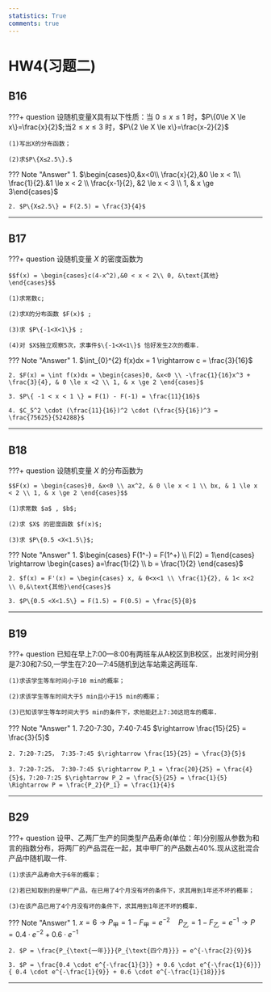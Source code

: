 ```yaml
---
statistics: True
comments: true
---
```


# HW4(习题二)

## B16

???+ question
    设随机变量X具有以下性质：当 $0 \le x \le 1$ 时，$P\{0\le X \le x\}=\frac{x}{2}$;当$2\le x \le 3$ 时，$P\{2 \le X \le x\}=\frac{x-2}{2}$

    (1)写出X的分布函数；

    (2)求$P\{X≤2.5\}.$

??? Note "Answer"
    1. $\begin{cases}0,&x<0\\ \frac{x}{2},&0 \le x < 1\\ \frac{1}{2}.&1 \le x < 2 \\ \frac{x-1}{2}, &2 \le x < 3 \\ 1, & x \ge 3\end{cases}$

    2. $P\{X≤2.5\} = F(2.5) = \frac{3}{4}$

---

## B17

???+ question
    设随机变量 $X$ 的密度函数为

    $$f(x) = \begin{cases}c(4-x^2),&0 < x < 2\\ 0, &\text{其他} \end{cases}$$

    (1)求常数c;

    (2)求X的分布函数 $F(x)$ ;

    (3)求 $P\{-1<X<1\}$ ;

    (4)对 $X$独立观察5次，求事件$\{-1<X<1\}$ 恰好发生2次的概率.

??? Note "Answer"
    1. $\int_{0}^{2} f(x)dx = 1 \rightarrow c = \frac{3}{16}$

    2. $F(x) = \int f(x)dx = \begin{cases}0, &x<0 \\ -\frac{1}{16}x^3 + \frac{3}{4}, & 0 \le x <2 \\ 1, & x \ge 2 \end{cases}$

    3. $P\{ -1 < x < 1 \} = F(1) - F(-1) = \frac{11}{16}$

    4. $C_5^2 \cdot (\frac{11}{16})^2 \cdot (\frac{5}{16})^3 = \frac{75625}{524288}$

---

## B18

???+ question
    设随机变量 $X$ 的分布函数为

    $$F(x) = \begin{cases}0, &x<0 \\ ax^2, & 0 \le x < 1 \\ bx, & 1 \le x < 2 \\ 1, & x \ge 2 \end{cases}$$

    (1)求常数 $a$ , $b$;

    (2)求 $X$ 的密度函数 $f(x)$;

    (3)求 $P\{0.5 <X<1.5\}$;

??? Note "Answer"
    1. $\begin{cases} F(1^-) = F(1^+) \\ F(2) = 1\end{cases} \rightarrow \begin{cases} a=\frac{1}{2} \\ b = \frac{1}{2} \end{cases}$

    2. $f(x) = F'(x) = \begin{cases} x, & 0<x<1 \\ \frac{1}{2}, & 1< x<2 \\ 0,&\text{其他}\end{cases}$

    3. $P\{0.5 <X<1.5\} = F(1.5) = F(0.5) = \frac{5}{8}$

---

## B19

???+ question
    已知在早上7:00—8:00有两班车从A校区到B校区，出发时间分别是7:30和7:50,一学生在7:20—7:45随机到达车站乘这两班车.

    (1)求该学生等车时间小于10 min的概率；

    (2)求该学生等车时间大于5 min且小于15 min的概率；

    (3)已知该学生等车时间大于5 min的条件下，求他能赶上7:30这班车的概率.

??? Note "Answer"
    1. 7:20-7:30，7:40-7:45 $\rightarrow \frac{15}{25} = \frac{3}{5}$

    2. 7:20-7:25， 7:35-7:45 $\rightarrow \frac{15}{25} = \frac{3}{5}$

    3. 7:20-7:25， 7:30-7:45 $\rightarrow P_1 = \frac{20}{25} = \frac{4}{5}$，7:20-7:25 $\rightarrow P_2 = \frac{5}{25} = \frac{1}{5} \Rightarrow P = \frac{P_2}{P_1} = \frac{1}{4}$

---

## B29

???+ question
    设甲、乙两厂生产的同类型产品寿命(单位：年)分别服从参数为和言的指数分布，将两厂的产品混在一起，其中甲厂的产品数占40%.现从这批混合产品中随机取一件.

    (1)求该产品寿命大于6年的概率；

    (2)若已知取到的是甲厂产品，在已用了4个月没有坏的条件下，求其用到1年还不坏的概率；

    (3)在该产品已用了4个月没有坏的条件下，求其用到1年还不坏的概率.

??? Note "Answer"
    1. $x =6 \rightarrow P_{\text{甲}} = 1 - F_{\text{甲}} = e^{-2} \quad P_{\text{乙}} = 1 - F_{\text{乙}} = e^{-1} \rightarrow P = 0.4 \cdot e^{-2} + 0.6 \cdot e^{-1}$
  
    2. $P = \frac{P_{\text{一年}}}{P_{\text{四个月}}} = e^{-\frac{2}{9}}$

    3. $P = \frac{0.4 \cdot e^{-\frac{1}{3}} + 0.6 \cdot e^{-\frac{1}{6}}}{ 0.4 \cdot e^{-\frac{1}{9}} + 0.6 \cdot e^{-\frac{1}{18}}}$

---